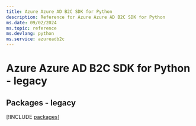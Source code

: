 ```yaml
---
title: Azure Azure AD B2C SDK for Python
description: Reference for Azure Azure AD B2C SDK for Python
ms.date: 09/02/2024
ms.topic: reference
ms.devlang: python
ms.service: azureadb2c
---
```

# Azure Azure AD B2C SDK for Python - legacy
## Packages - legacy
[!INCLUDE [packages](azure-ad-b2c-index.md)]